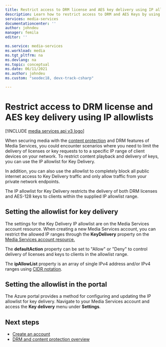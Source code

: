 ```yaml
---
title: Restrict access to DRM license and AES key delivery using IP allowlists
description: Learn how to restrict access to DRM and AES Keys by using IP allowlists.
services: media-services
documentationcenter: ''
author: johndeu
manager: femila
editor: ''

ms.service: media-services
ms.workload: media
ms.tgt_pltfrm: na
ms.devlang: na
ms.topic: conceptual
ms.date: 06/11/2021
ms.author: johndeu
ms.custom: "seodec18, devx-track-csharp"

---
```

# Restrict access to DRM license and AES key delivery using IP allowlists

[!INCLUDE [media services api v3 logo](./includes/v3-hr.md)]

When securing media with the [content protection](./drm-content-protection-concept.md) and DRM features of Media Services, you could encounter scenarios where you need to limit the delivery of licenses or key requests to to a specific IP range of client devices on your network. To restrict content playback and delivery of keys, you can use the IP allowlist for Key Delivery.

In addition, you can also use the allowlist to completely block all public internet access to Key Delivery traffic and only allow traffic from your private network endpoints.

The IP allowlist for Key Delivery restricts the delivery of both DRM licenses and AES-128 keys to clients within the supplied IP allowlist range.

## Setting the allowlist for key delivery

The settings for the Key Delivery IP allowlist are on the Media Services account resource. When creating a new Media Services account, you can restrict the allowed IP ranges through the **KeyDelivery** property on the [Media Services account resource.](/rest/api/media/mediaservices/create-or-update)

The **defaultAction** property can be set to "Allow" or "Deny" to control delivery of licenses and keys to clients in the allowlist range.

The **ipAllowList** property is an array of single IPv4 address and/or IPv4 ranges using [CIDR notation](https://en.wikipedia.org/wiki/Classless_Inter-Domain_Routing#CIDR_notation).

## Setting the allowlist in the portal

The Azure portal provides a method for configuring and updating the IP allowlist for key delivery.  Navigate to your Media Services account and access the **Key delivery** menu under **Settings**.

## Next steps

- [Create an account](./account-create-how-to.md)
- [DRM and content protection overview](./drm-content-protection-concept.md)
